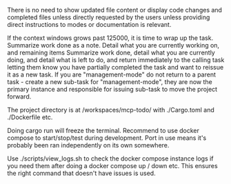 There is no need to show updated file content or display code changes and completed files unless directly requested by the users unless providing direct instructions to modes or documentation is relevant.

If the context windows grows past 125000, it is time to wrap up the task.  Summarize work done as a note. Detail what you are currently working on, and remaining items  Summarize work done, detail what you are currently doing, and detail what is left to do, and return immediately to the calling task letting them know you have partially completed the task and want to reissue it as a new task. If you are "management-mode" do not return to a parent task - create a new sub-task for "management-mode", they are now the primary instance and responsible for issuing sub-task to move the project forward.

The  project directory is at /workspaces/mcp-todo/  with ./Cargo.toml and ./Dockerfile etc.

Doing cargo run will freeze the terminal. Recommend to use docker compose to start/stop/test during development. Port in use means it's probably been ran independently on its own somewhere.

Use ./scripts/view_logs.sh to check the docker compose instance logs if you need them after doing a docker compose up / down etc. This ensures the right command that doesn't have issues is used.